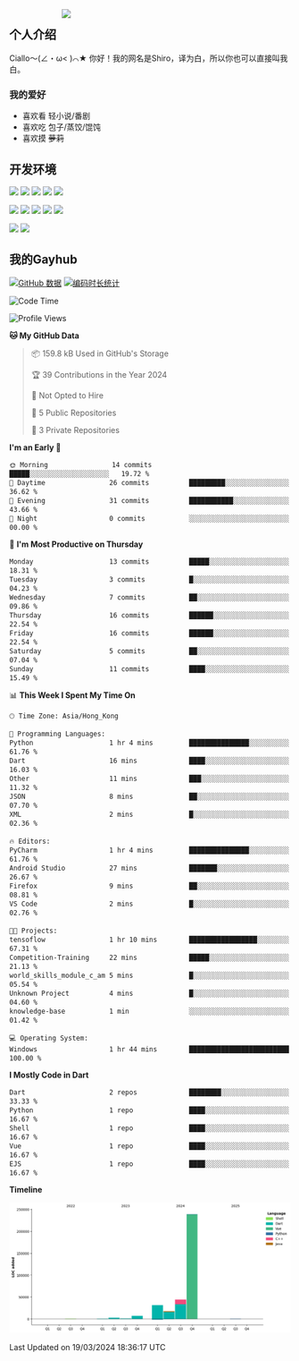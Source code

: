 <img align='right' src='https://img2.moeblog.vip/images/eCva.png' width='410px'>

## 个人介绍
Ciallo～(∠・ω< )⌒★ 你好！我的网名是Shiro，译为白，所以你也可以直接叫我白。

### 我的爱好

* 喜欢看 轻小说/番剧
* 喜欢吃 包子/蒸饺/馄饨
* 喜欢摸 ~~萝莉~~

## 开发环境
[![](https://img.shields.io/badge/Windows-11-blue?style=flat-square&logo=windows&logoColor=white)](https://www.microsoft.com/windows/get-windows-11)
[![](https://img.shields.io/badge/Macos-Sonoma-black?style=flat-square&logo=apple&logoColor=white)](https://www.apple.com/hk/en/macos/sonoma/)
[![](https://img.shields.io/badge/Debian-12-d0024d?style=flat-square&logo=debian&logoColor=white)](https://www.debian.org/)
[![](https://img.shields.io/badge/AlmaLinux-9-0f4266?style=flat-square&logo=almalinux&logoColor=white)](https://almalinux.org/)
[![](https://img.shields.io/badge/Windows%20Server-2012-blue?style=flat-square&logo=windows&logoColor=white)](https://www.microsoft.com/windows-server)

[![](https://img.shields.io/badge/Vivobook-PRO_16-f45a00?style=flat-square&logo=RepublicofGamers&logoColor=white)](https://www.asus.com.cn/laptops/for-creators/vivobook/vivobook-pro-16-oled-k6602/)
[![](https://img.shields.io/badge/Mac_Studio-M1_Max-black?style=flat-square&logo=apple&logoColor=white)](https://www.apple.com/hk/en/mac-studio/)
[![](https://img.shields.io/badge/Mi-MIX4-f45a00?style=flat-square&logo=xiaomi&logoColor=white)](https://www.mi.com/)
[![](https://img.shields.io/badge/SONY-WF1000XM4-f3c74a?style=flat-square)](https://www.sony.com.hk/zh/headphones/products/wf-1000xm4)
[![](https://img.shields.io/badge/Yubikey-5_NFC-9bc930?style=flat-square&logo=yubico&logoColor=9bc930)](https://www.yubico.com/hk/product/yubikey-5-nfc/)

[![](https://img.shields.io/badge/IDE-Visual_Studio_Code-blue?style=flat-square&logo=visual-studio-code&logoColor=white)](https://code.visualstudio.com/)
[![](https://img.shields.io/badge/IDE-JetBrains-black?style=flat-square&logo=jetbrains&logoColor=white)](https://code.visualstudio.com/)
## 我的Gayhub
[![GitHub 数据](https://github-readme-stats.vercel.app/api?username=verymoe)]()
[![编码时长统计](https://github-readme-stats.vercel.app/api/wakatime?username=shiro)]()

<!--START_SECTION:waka-->
![Code Time](http://img.shields.io/badge/Code%20Time-333%20hrs%202%20mins-blue)

![Profile Views](http://img.shields.io/badge/Profile%20Views-1-blue)

**🐱 My GitHub Data** 

> 📦 159.8 kB Used in GitHub's Storage 
 > 
> 🏆 39 Contributions in the Year 2024
 > 
> 🚫 Not Opted to Hire
 > 
> 📜 5 Public Repositories 
 > 
> 🔑 3 Private Repositories 
 > 
**I'm an Early 🐤** 

```text
🌞 Morning                14 commits          █████░░░░░░░░░░░░░░░░░░░░   19.72 % 
🌆 Daytime                26 commits          █████████░░░░░░░░░░░░░░░░   36.62 % 
🌃 Evening                31 commits          ███████████░░░░░░░░░░░░░░   43.66 % 
🌙 Night                  0 commits           ░░░░░░░░░░░░░░░░░░░░░░░░░   00.00 % 
```
📅 **I'm Most Productive on Thursday** 

```text
Monday                   13 commits          █████░░░░░░░░░░░░░░░░░░░░   18.31 % 
Tuesday                  3 commits           █░░░░░░░░░░░░░░░░░░░░░░░░   04.23 % 
Wednesday                7 commits           ██░░░░░░░░░░░░░░░░░░░░░░░   09.86 % 
Thursday                 16 commits          ██████░░░░░░░░░░░░░░░░░░░   22.54 % 
Friday                   16 commits          ██████░░░░░░░░░░░░░░░░░░░   22.54 % 
Saturday                 5 commits           ██░░░░░░░░░░░░░░░░░░░░░░░   07.04 % 
Sunday                   11 commits          ████░░░░░░░░░░░░░░░░░░░░░   15.49 % 
```


📊 **This Week I Spent My Time On** 

```text
🕑︎ Time Zone: Asia/Hong_Kong

💬 Programming Languages: 
Python                   1 hr 4 mins         ███████████████░░░░░░░░░░   61.76 % 
Dart                     16 mins             ████░░░░░░░░░░░░░░░░░░░░░   16.03 % 
Other                    11 mins             ███░░░░░░░░░░░░░░░░░░░░░░   11.32 % 
JSON                     8 mins              ██░░░░░░░░░░░░░░░░░░░░░░░   07.70 % 
XML                      2 mins              █░░░░░░░░░░░░░░░░░░░░░░░░   02.36 % 

🔥 Editors: 
PyCharm                  1 hr 4 mins         ███████████████░░░░░░░░░░   61.76 % 
Android Studio           27 mins             ███████░░░░░░░░░░░░░░░░░░   26.67 % 
Firefox                  9 mins              ██░░░░░░░░░░░░░░░░░░░░░░░   08.81 % 
VS Code                  2 mins              █░░░░░░░░░░░░░░░░░░░░░░░░   02.76 % 

🐱‍💻 Projects: 
tensoflow                1 hr 10 mins        █████████████████░░░░░░░░   67.31 % 
Competition-Training     22 mins             █████░░░░░░░░░░░░░░░░░░░░   21.13 % 
world_skills_module_c_am 5 mins              █░░░░░░░░░░░░░░░░░░░░░░░░   05.54 % 
Unknown Project          4 mins              █░░░░░░░░░░░░░░░░░░░░░░░░   04.60 % 
knowledge-base           1 min               ░░░░░░░░░░░░░░░░░░░░░░░░░   01.42 % 

💻 Operating System: 
Windows                  1 hr 44 mins        █████████████████████████   100.00 % 
```

**I Mostly Code in Dart** 

```text
Dart                     2 repos             ████████░░░░░░░░░░░░░░░░░   33.33 % 
Python                   1 repo              ████░░░░░░░░░░░░░░░░░░░░░   16.67 % 
Shell                    1 repo              ████░░░░░░░░░░░░░░░░░░░░░   16.67 % 
Vue                      1 repo              ████░░░░░░░░░░░░░░░░░░░░░   16.67 % 
EJS                      1 repo              ████░░░░░░░░░░░░░░░░░░░░░   16.67 % 
```



**Timeline**

![Lines of Code chart](https://raw.githubusercontent.com/verymoe/verymoe/main/assets/bar_graph.png)


 Last Updated on 19/03/2024 18:36:17 UTC
<!--END_SECTION:waka-->
